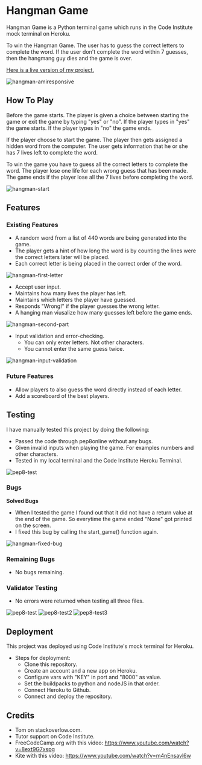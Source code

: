 # **Hangman Game**
Hangman Game is a Python terminal game which runs in the Code Institute mock terminal on Heroku.

To win the Hangman Game. The user has to guess the correct letters to complete the word. If the user don't complete the word within 7 guesses, then the hangmang guy dies and the game is over. 

[Here is a live version of my project.](https://python-hangman-game.herokuapp.com/)

![hangman-amiresponsive](https://user-images.githubusercontent.com/87748379/138290920-f6823d61-ddc9-43f6-b724-00774194295d.JPG)

## **How To Play**
Before the game starts. The player is given a choice between starting the game or exit the game by typing "yes" or "no". If the player types in "yes" the game starts. If the player types in "no" the game ends.

If the player choose to start the game. The player then gets assigned a hidden word from the computer. The user gets information that he or she has 7 lives left to complete the word.

To win the game you have to guess all the correct letters to complete the word. The player lose one life for each wrong guess that has been made. The game ends if the player lose all the 7 lives before completing the word.

![hangman-start](https://user-images.githubusercontent.com/87748379/138297804-0bb5aae9-2ee0-4765-9cb0-dccdad385ccc.JPG)

## **Features**

### **Existing Features**
 * A random word from a list of 440 words are being generated into the game.
 * The player gets a hint of how long the word is by counting the lines were the correct letters later will be placed.
 * Each correct letter is being placed in the correct order of the word.

![hangman-first-letter](https://user-images.githubusercontent.com/87748379/138300193-e75f3d49-5590-4622-b190-677f0f5c899f.JPG)

* Accept user input.
* Maintains how many lives the player has left.
* Maintains which letters the player have guessed.
* Responds "Wrong!" if the player guesses the wrong letter.
* A hanging man viusalize how many guesses left before the game ends.

![hangman-second-part](https://user-images.githubusercontent.com/87748379/138318672-51217fd6-d971-4f32-9443-1ba13e3e24c9.JPG)

* Input validation and error-checking.
  * You can only enter letters. Not other characters.
  * You cannot enter the same guess twice.

![hangman-input-validation](https://user-images.githubusercontent.com/87748379/138312495-aec4da98-6a4a-471a-9223-d495d21feed6.JPG)

### **Future Features**
* Allow players to also guess the word directly instead of each letter.
* Add a scoreboard of the best players.

## **Testing**

 I have manually tested this project by doing the following:

 * Passed the code through pep8online without any bugs.
 * Given invalid inputs when playing the game. For examples numbers and other characters. 
 * Tested in my local terminal and the Code Institute Heroku Terminal.

 ![pep8-test](https://user-images.githubusercontent.com/87748379/138331958-e30b49a4-074b-4a4c-a2bc-4b249caf9650.JPG)

### **Bugs**

**Solved Bugs**
* When I tested the game I found out that it did not have a return value at the end of the game. So everytime the game ended "None" got printed on the screen. 
* I fixed this bug by calling the start_game() function again.

![hangman-fixed-bug](https://user-images.githubusercontent.com/87748379/138333901-1f7c70ca-fe19-4d0c-be51-8a57dca65ec2.JPG)

### **Remaining  Bugs**

* No bugs remaining.

### **Validator Testing**

* No errors were returned when testing all three files.

![pep8-test](https://user-images.githubusercontent.com/87748379/138331958-e30b49a4-074b-4a4c-a2bc-4b249caf9650.JPG)
![pep8-test2](https://user-images.githubusercontent.com/87748379/138335206-1685c2e5-d478-4b67-b723-c60fe5926698.JPG)
![pep8-test3](https://user-images.githubusercontent.com/87748379/138335287-03284427-21fe-4b7a-a290-171cdc3b9da3.JPG)

## **Deployment**
This project was deployed using Code Institute's mock terminal for Heroku.

* Steps for deployment:
  * Clone this repository.
  * Create an account and a new app on Heroku.
  * Configure vars with "KEY" in port and "8000" as value.
  * Set the buildpacks to python and nodeJS in that order.
  * Connect Heroku to Github.
  * Connect and deploy the repository.

## **Credits**

* Tom on stackoverlow.com.
* Tutor support on Code Institute.
* FreeCodeCamp.org with this video: https://www.youtube.com/watch?v=8ext9G7xspg
* Kite with this video: https://www.youtube.com/watch?v=m4nEnsavl6w

